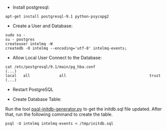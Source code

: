 * Install postgresql:
```
apt-get install postgresql-9.1 python-psycopg2
```

* Create a User and Database:
```
sudo su - 
su - postgres
createuser intelmq -W
createdb -O intelmq --encoding='utf-8' intelmq-events;
```

* Allow Local User Connect to the Database:
```
cat /etc/postgresql/9.1/main/pg_hba.conf
(...)
local   all             all                                     trust
(...)
```

* Restart PostgreSQL

* Create Database Table:

Run the tool [psql-initdb-generator.py](https://github.com/certtools/intelmq/blob/master/intelmq/bots/outputs/postgresql/psql-initdb-generator.py) to get the initdb.sql file updated. After that, run the following command to create the table.
```
psql -U intelmq intelmq-events < /tmp/initdb.sql
```
